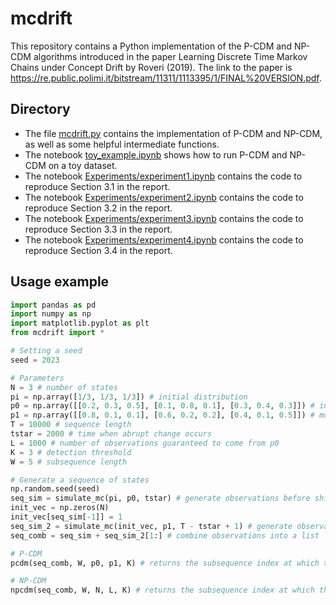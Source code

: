 # mcdrift

This repository contains a Python implementation of the P-CDM and NP-CDM algorithms introduced in the paper Learning Discrete Time Markov Chains
under Concept Drift by Roveri (2019). The link to the paper is https://re.public.polimi.it/bitstream/11311/1113395/1/FINAL%20VERSION.pdf.

## Directory

- The file [mcdrift.py](https://github.com/k-wib/mc_drift/blob/main/mcdrift.py) contains the implementation of P-CDM and NP-CDM, as well as some helpful intermediate functions.
- The notebook [toy_example.ipynb](https://github.com/k-wib/mc_drift/blob/main/toy_example.ipynb) shows how to run P-CDM and NP-CDM on a toy dataset.
- The notebook [Experiments/experiment1.ipynb](https://github.com/k-wib/mc_drift/blob/main/Experiments/experiment1.ipynb) contains the code to reproduce Section 3.1 in the report.
- The notebook [Experiments/experiment2.ipynb](https://github.com/k-wib/mc_drift/blob/main/Experiments/experiment2.ipynb) contains the code to reproduce Section 3.2 in the report.
- The notebook [Experiments/experiment3.ipynb](https://github.com/k-wib/mc_drift/blob/main/Experiments/experiment3.ipynb) contains the code to reproduce Section 3.3 in the report.
- The notebook [Experiments/experiment4.ipynb](https://github.com/k-wib/mc_drift/blob/main/Experiments/experiment4.ipynb) contains the code to reproduce Section 3.4 in the report.


## Usage example

```python
import pandas as pd
import numpy as np
import matplotlib.pyplot as plt
from mcdrift import *

# Setting a seed
seed = 2023

# Parameters
N = 3 # number of states
pi = np.array([1/3, 1/3, 1/3]) # initial distribution
p0 = np.array([[0.2, 0.3, 0.5], [0.1, 0.8, 0.1], [0.3, 0.4, 0.3]]) # initial transition matrix
p1 = np.array([[0.8, 0.1, 0.1], [0.6, 0.2, 0.2], [0.4, 0.1, 0.5]]) # modified transition matrix
T = 10000 # sequence length
tstar = 2000 # time when abrupt change occurs
L = 1000 # number of observations guaranteed to come from p0
K = 3 # detection threshold
W = 5 # subsequence length

# Generate a sequence of states
np.random.seed(seed)
seq_sim = simulate_mc(pi, p0, tstar) # generate observations before shift
init_vec = np.zeros(N)
init_vec[seq_sim[-1]] = 1
seq_sim_2 = simulate_mc(init_vec, p1, T - tstar + 1) # generate observations after shift
seq_comb = seq_sim + seq_sim_2[1:] # combine observations into a list

# P-CDM
pcdm(seq_comb, W, p0, p1, K) # returns the subsequence index at which the change is predicted to occur

# NP-CDM
npcdm(seq_comb, W, N, L, K) # returns the subsequence index at which the change is predicted to occur
```


